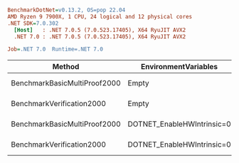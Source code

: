 ``` ini

BenchmarkDotNet=v0.13.2, OS=pop 22.04
AMD Ryzen 9 7900X, 1 CPU, 24 logical and 12 physical cores
.NET SDK=7.0.302
  [Host]   : .NET 7.0.5 (7.0.523.17405), X64 RyuJIT AVX2
  .NET 7.0 : .NET 7.0.5 (7.0.523.17405), X64 RyuJIT AVX2

Job=.NET 7.0  Runtime=.NET 7.0  

```
|                       Method |       EnvironmentVariables |      Mean |    Error |   StdDev |     Gen0 |    Gen1 |    Gen2 | Allocated |
|----------------------------- |--------------------------- |----------:|---------:|---------:|---------:|--------:|--------:|----------:|
| BenchmarkBasicMultiProof2000 |                      Empty | 317.55 ms | 2.621 ms | 2.452 ms | 500.0000 |       - |       - |   40.7 MB |
|    BenchmarkVerification2000 |                      Empty |  36.56 ms | 0.531 ms | 0.497 ms |  71.4286 | 71.4286 | 71.4286 |   4.01 MB |
| BenchmarkBasicMultiProof2000 | DOTNET_EnableHWIntrinsic=0 | 403.78 ms | 3.098 ms | 2.898 ms |        - |       - |       - |  40.53 MB |
|    BenchmarkVerification2000 | DOTNET_EnableHWIntrinsic=0 |  47.02 ms | 0.550 ms | 0.488 ms |        - |       - |       - |   4.01 MB |
